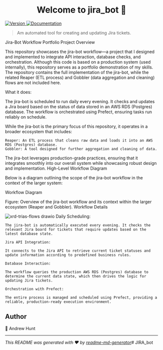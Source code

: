 <h1 align="center">Welcome to jira_bot 👋</h1>
<p>
  <a href="https://www.npmjs.com/package/reaper" target="_blank">
    <img alt="Version" src="https://img.shields.io/npm/v/reaper.svg">
  </a>
  <a href="docs" target="_blank">
    <img alt="Documentation" src="https://img.shields.io/badge/documentation-yes-brightgreen.svg" />
  </a>
</p>

> Am automated tool for creating and updating Jira tickets. 

Jira-Bot Workflow Portfolio Project
Overview

This repository showcases the jira-bot workflow—a project that I designed and implemented to integrate API interaction, database checks, and orchestration. Although this code is based on a production system (used internally), this repository serves as a portfolio demonstration of my skills. The repository contains the full implementation of the jira-bot, while the related Reaper (ETL process) and Gobbler (data aggregation and cleaning) flows are not included here.

What it does:

The jira-bot is scheduled to run daily every evening. It checks and updates a Jira board based on the status of data stored in an AWS RDS (Postgres) database. The workflow is orchestrated using Prefect, ensuring tasks run reliably on schedule.


While the jira-bot is the primary focus of this repository, it operates in a broader ecosystem that includes:

    Reaper: An ETL process that cleans raw data and loads it into an AWS RDS (Postgres) database.
    Gobbler: A tool designed for further aggregation and cleaning of data.

The jira-bot leverages production-grade practices, ensuring that it integrates smoothly into our overall system while showcasing robust design and implementation.
High-Level Workflow Diagram

Below is a diagram outlining the scope of the jira-bot workflow in the context of the larger system:

Workflow Diagram

Figure: Overview of the jira-bot workflow and its context within the larger ecosystem (Reaper and Gobbler).
Workflow Details

![xrd-trias-flows drawio](https://github.com/user-attachments/assets/e5830292-cafb-41ad-a971-2792901713f6)
    Daily Scheduling:

    The jira-bot is automatically executed every evening. It checks the relevant Jira board for tickets that require updates based on the latest database state.

    Jira API Integration:

    It connects to the Jira API to retrieve current ticket statuses and update information according to predefined business rules.

    Database Interaction:

    The workflow queries the production AWS RDS (Postgres) database to determine the current data state, which then drives the logic for updating Jira tickets.

    Orchestration with Prefect:

    The entire process is managed and scheduled using Prefect, providing a reliable, production-ready execution environment.





## Author

👤 Andrew Hunt


***
_This README was generated with ❤️ by [readme-md-generator](https://github.com/kefranabg/readme-md-generator)_# JIRA_bot
